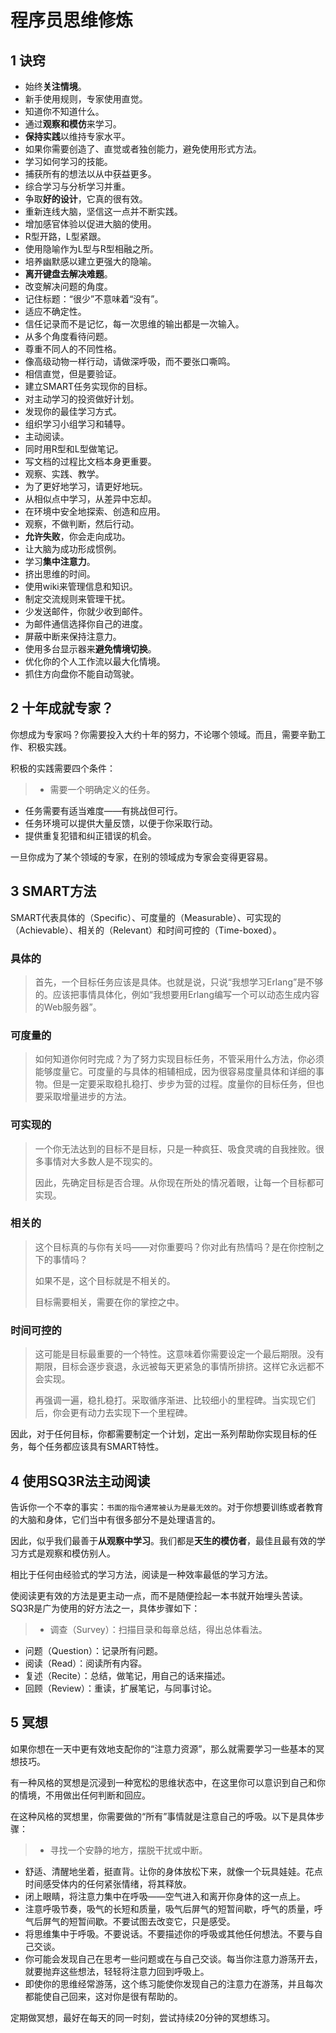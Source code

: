 # 程序员思维修炼
## 1 诀窍
* 始终**关注情境**。
* 新手使用规则，专家使用直觉。
* 知道你不知道什么。
* 通过**观察和模仿**来学习。
* **保持实践**以维持专家水平。
* 如果你需要创造了、直觉或者独创能力，避免使用形式方法。
* 学习如何学习的技能。
* 捕获所有的想法以从中获益更多。
* 综合学习与分析学习并重。
* 争取**好的设计**，它真的很有效。
* 重新连线大脑，坚信这一点并不断实践。
* 增加感官体验以促进大脑的使用。
* R型开路，L型紧跟。
* 使用隐喻作为L型与R型相融之所。
* 培养幽默感以建立更强大的隐喻。
* **离开键盘去解决难题**。
* 改变解决问题的角度。
* 记住标题：“很少”不意味着“没有”。
* 适应不确定性。
* 信任记录而不是记忆，每一次思维的输出都是一次输入。
* 从多个角度看待问题。
* 尊重不同人的不同性格。
* 像高级动物一样行动，请做深呼吸，而不要张口嘶鸣。
* 相信直觉，但是要验证。
* 建立SMART任务实现你的目标。
* 对主动学习的投资做好计划。
* 发现你的最佳学习方式。
* 组织学习小组学习和辅导。
* 主动阅读。
* 同时用R型和L型做笔记。
* 写文档的过程比文档本身更重要。
* 观察、实践、教学。
* 为了更好地学习，请更好地玩。
* 从相似点中学习，从差异中忘却。
* 在环境中安全地探索、创造和应用。
* 观察，不做判断，然后行动。
* **允许失败**，你会走向成功。
* 让大脑为成功形成惯例。
* 学习**集中注意力**。
* 挤出思维的时间。
* 使用wiki来管理信息和知识。
* 制定交流规则来管理干扰。
* 少发送邮件，你就少收到邮件。
* 为邮件通信选择你自己的进度。
* 屏蔽中断来保持注意力。
* 使用多台显示器来**避免情境切换**。
* 优化你的个人工作流以最大化情境。
* 抓住方向盘你不能自动驾驶。

## 2 十年成就专家？
你想成为专家吗？你需要投入大约十年的努力，不论哪个领域。而且，需要辛勤工作、积极实践。

积极的实践需要四个条件：
>* 需要一个明确定义的任务。
* 任务需要有适当难度——有挑战但可行。
* 任务环境可以提供大量反馈，以便于你采取行动。
* 提供重复犯错和纠正错误的机会。

一旦你成为了某个领域的专家，在别的领域成为专家会变得更容易。

## 3 SMART方法
SMART代表具体的（Specific）、可度量的（Measurable）、可实现的（Achievable）、相关的（Relevant）和时间可控的（Time-boxed）。

### 具体的
>首先，一个目标任务应该是具体。也就是说，只说“我想学习Erlang”是不够的。应该把事情具体化，例如“我想要用Erlang编写一个可以动态生成内容的Web服务器”。

### 可度量的
>如何知道你何时完成？为了努力实现目标任务，不管采用什么方法，你必须能够度量它。可度量的与具体的相辅相成，因为很容易度量具体和详细的事物。但是一定要采取稳扎稳打、步步为营的过程。度量你的目标任务，但也要采取增量进步的方法。

### 可实现的
>一个你无法达到的目标不是目标，只是一种疯狂、吸食灵魂的自我挫败。很多事情对大多数人是不现实的。
>
>因此，先确定目标是否合理。从你现在所处的情况着眼，让每一个目标都可实现。

### 相关的
>这个目标真的与你有关吗——对你重要吗？你对此有热情吗？是在你控制之下的事情吗？
>
>如果不是，这个目标就是不相关的。
>
>目标需要相关，需要在你的掌控之中。

### 时间可控的
>这可能是目标最重要的一个特性。这意味着你需要设定一个最后期限。没有期限，目标会逐步衰退，永远被每天更紧急的事情所排挤。这样它永远都不会实现。
>
>再强调一遍，稳扎稳打。采取循序渐进、比较细小的里程碑。当实现它们后，你会更有动力去实现下一个里程碑。


因此，对于任何目标，你都需要制定一个计划，定出一系列帮助你实现目标的任务，每个任务都应该具有SMART特性。

## 4 使用SQ3R法主动阅读
告诉你一个不幸的事实：```书面的指令通常被认为是最无效的```。对于你想要训练或者教育的大脑和身体，它们当中有很多部分不是处理语言的。

因此，似乎我们最善于**从观察中学习**。我们都是**天生的模仿者**，最佳且最有效的学习方式是观察和模仿别人。

相比于任何由经验式的学习方法，阅读是一种效率最低的学习方法。

使阅读更有效的方法是更主动一点，而不是随便捡起一本书就开始埋头苦读。SQ3R是广为使用的好方法之一，具体步骤如下：

>
>* 调查（Survey）：扫描目录和每章总结，得出总体看法。
* 问题（Question）：记录所有问题。
* 阅读（Read）：阅读所有内容。
* 复述（Recite）：总结，做笔记，用自己的话来描述。
* 回顾（Review）：重读，扩展笔记，与同事讨论。 

## 5 冥想
如果你想在一天中更有效地支配你的“注意力资源”，那么就需要学习一些基本的冥想技巧。

有一种风格的冥想是沉浸到一种宽松的思维状态中，在这里你可以意识到自己和你的情境，不用做出任何判断和回应。

在这种风格的冥想里，你需要做的“所有”事情就是注意自己的呼吸。以下是具体步骤：

>
>* 寻找一个安静的地方，摆脱干扰或中断。
* 舒适、清醒地坐着，挺直背。让你的身体放松下来，就像一个玩具娃娃。花点时间感受体内的任何紧张情绪，将其释放。
* 闭上眼睛，将注意力集中在呼吸——空气进入和离开你身体的这一点上。
* 注意呼吸节奏，吸气的长短和质量，吸气后屏气的短暂间歇，呼气的质量，呼气后屏气的短暂间歇。不要试图去改变它，只是感受。
* 将思维集中于呼吸。不要说话。不要描述你的呼吸或其他任何想法。不要与自己交谈。
* 你可能会发现自己在思考一些问题或在与自己交谈。每当你注意力游荡开去，就要抛弃这些想法，轻轻将注意力回到呼吸上。
* 即使你的思维经常游荡，这个练习能使你发现自己的注意力在游荡，并且每次都能使自己回来，这对你是很有帮助的。

定期做冥想，最好在每天的同一时刻，尝试持续20分钟的冥想练习。
